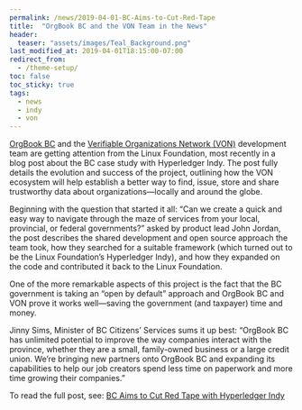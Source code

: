 ```yaml
---
permalink: /news/2019-04-01-BC-Aims-to-Cut-Red-Tape
title:  "OrgBook BC and the VON Team in the News"
header:
  teaser: "assets/images/Teal_Background.png"
last_modified_at: 2019-04-01T18:15:00-07:00
redirect_from:
  - /theme-setup/
toc: false
toc_sticky: true
tags:
  - news
  - indy
  - von
---
```



[OrgBook BC](https://orgbook.gov.bc.ca) and the [Verifiable Organizations Network (VON)](https://vonx.io) development team are getting attention from the Linux Foundation, most recently in a blog post about the BC case study with Hyperledger Indy. The post fully details the evolution and success of the project, outlining how the VON ecosystem will help establish a better way to find, issue, store and share trustworthy data about organizations—locally and around the globe. 

Beginning with the question that started it all: “Can we create a quick and easy way to navigate through the maze of services from your local, provincial, or federal governments?”  asked by product lead John Jordan, the post describes the shared development and open source approach the team took, how they searched for a suitable framework (which turned out to be the Linux Foundation’s Hyperledger Indy), and how they expanded on the code and contributed it back to the Linux Foundation. 

One of the more remarkable aspects of this project is the fact that the BC government is taking an “open by default” approach and OrgBook BC and VON prove it works well—saving the government (and taxpayer) time and money. 

Jinny Sims, Minister of BC Citizens’ Services sums it up best: “OrgBook BC has unlimited potential to improve the way companies interact with the province, whether they are a small, family-owned business or a large credit union. We’re bringing new partners onto OrgBook BC and expanding its capabilities to help our job creators spend less time on paperwork and more time growing their companies.”

To read the full post, see:  [BC Aims to Cut Red Tape with Hyperledger Indy](https://www.hyperledger.org/resources/publications/orgbook-case-study)
